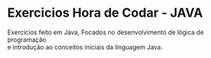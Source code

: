 <h1>Exercicios Hora de Codar - JAVA</h1>
Exercicios feito em Java, Focados no desenvolvimento de lógica de programação <br> e introdução ao conceitos iniciais da linguagem Java.
